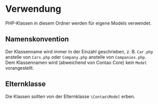 # Verwendung

PHP-Klassen in diesem Ordner werden für eigene Models verwendet.  

## Namenskonvention

Der Klassenname wird immer in der Einzahl geschrieben, z. B. `Car.php` anstelle von `Cars.php` oder `Company.php` anstelle von `Companies.php`.  
Dem Klassennamen wird (abweichend von Contao Core) kein `Model` vorangestellt.

## Elternklasse

Die Klassen sollten von der Elternklasse `\Contao\Model` erben.  
